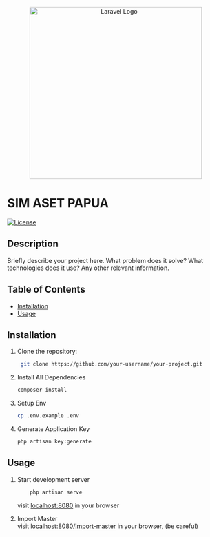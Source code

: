 <p align="center"><a href="https://laravel.com" target="_blank"><img src="https://raw.githubusercontent.com/laravel/art/master/logo-lockup/5%20SVG/2%20CMYK/1%20Full%20Color/laravel-logolockup-cmyk-red.svg" width="400" alt="Laravel Logo"></a></p>

# SIM ASET PAPUA

[![License](https://img.shields.io/badge/license-MIT-blue.svg)](https://opensource.org/licenses/MIT)

## Description

Briefly describe your project here. What problem does it solve? What technologies does it use? Any other relevant information.

## Table of Contents

- [Installation](#installation)
- [Usage](#usage)
<!-- - [Configuration](#configuration)
- [Features](#features)
- [Contributing](#contributing)
- [License](#license)
- [Acknowledgements](#acknowledgements) -->

## Installation

1. Clone the repository:

   ```bash 
    git clone https://github.com/your-username/your-project.git
    ```

2. Install All Dependencies

    ```bash
    composer install
    ```
3. Setup Env

    ```bash
    cp .env.example .env
    ```
3. Generate Application Key

    ```bash
    php artisan key:generate
    ```
## Usage

1. Start development server 

    ```bash
        php artisan serve
    ```
    visit <a href="localhost:8080">localhost:8080</a> in your browser

2. Import Master
    <br> 
    visit <a href="localhost:8080/import-master">localhost:8080/import-master</a> in your browser, (be careful)
    